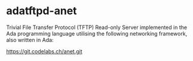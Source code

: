 # adatftpd-anet

Trivial File Transfer Protocol (TFTP) Read-only Server implemented in the Ada programming language utilising the following networking framework,  also written in Ada:

https://git.codelabs.ch/anet.git
